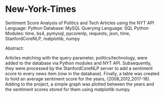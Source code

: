 # New-York-Times
Sentiment Score Analysis of Politics and Tech Articles using the NYT API
Language: Python
Database: MySQL
Querying Language: SQL
Python Modules: time, bs4, pymysql, pycorenlp, requests, json, time, StanfordCoreNLP, matplotlib, numpy

Abstract:

Articles matching with the query parameter, politics/technology, were added to the database via Python modules and NYT API. Subsequently, they were processed by the StanfordCoreNLP server to add a sentiment score to every news item (row in the database). Finally, a table was created to hold an average sentiment score for the years, (2008,2012,2017-18). Adding to the project, a simple graph was plotted between the years and the sentiment scores stored for them using matplotlib numpy.
